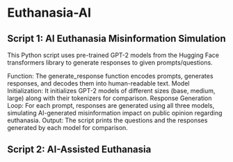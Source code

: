 # Euthanasia-AI

## Script 1: AI Euthanasia Misinformation Simulation

This Python script uses pre-trained GPT-2 models from the Hugging Face transformers library to generate responses to given prompts/questions.

Function: The generate_response function encodes prompts, generates responses, and decodes them into human-readable text.
Model Initialization: It initializes GPT-2 models of different sizes (base, medium, large) along with their tokenizers for comparison.
Response Generation Loop: For each prompt, responses are generated using all three models, simulating AI-generated misinformation impact on public opinion regarding euthanasia.
Output: The script prints the questions and the responses generated by each model for comparison.

## Script 2: AI-Assisted Euthanasia
